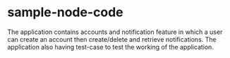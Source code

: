 # sample-node-code
 The application contains accounts and notification feature in which a user can create an account then create/delete and retrieve notifications. The application also having test-case to test the working of the application.
